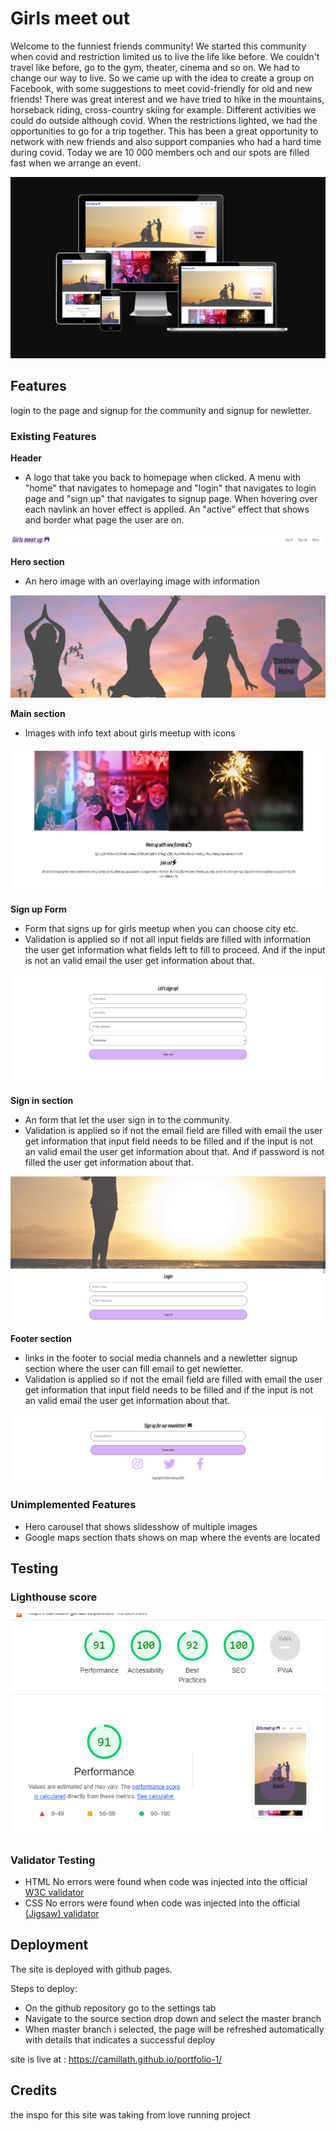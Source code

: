 # Girls meet out

Welcome to the funniest friends community! We started this community when covid and restriction limited us to live the life like before. We couldn't travel like before,
go to the gym, theater, cinema and so on.
We had to change our way to live. So we came up with the idea to create a group on Facebook, 
with some suggestions to meet covid-friendly
for old and new friends! There was great interest and we have tried to
hike in the mountains, horseback riding, cross-country skiing for example. 
Different activities we could do outside although covid.
When the restrictions lighted, we had the opportunities to go for a trip together. 
This has been a great opportunity to network with new friends and also 
support companies who had a hard time during covid.
Today we are 10 000 members och and our spots are filled fast when we arrange an event.


![alt text](assets/images/responsive.png)


## Features

login to the page and signup for the community and signup for newletter.

### Existing Features

__Header__

- A logo that take you back to homepage when clicked. A menu with "home" that navigates to homepage and "login" that navigates to login page and "sign up" that navigates to signup page. When hovering over each navlink an hover effect is applied. An "active" effect that shows and border what page the user are on.

![alt text](assets/images/readmeHeader.png)

__Hero section__

- An hero image with an overlaying image with information

![alt text](assets/images/readmeHeroImage.png)


__Main section__

- Images with info text about girls meetup with icons

![alt text](assets/images/readmeHomepageMaincontent.png)


__Sign up Form__

- Form that signs up for girls meetup when you can choose city etc. 
- Validation is applied so if not all input fields are filled with information the user get information what fields left to fill to proceed. And if the input is not an valid email the user get information about that.

![alt text](assets/images/readmeSignuppage.png)


__Sign in section__

- An form that let the user sign in to the community. 
- Validation is applied so if not the email field  are filled with email the user get information that input field needs to be filled and if the input is not an valid email the user get information about that. And if password is not filled the user get information about that.

![alt text](assets/images/readmeLoginpage.png)


__Footer section__

- links in the footer to social media channels and a newletter signup section where the user can fill email to get newletter. 
- Validation is applied so if not the email field  are filled with email the user get information that input field needs to be filled and if the input is not an valid email the user get information about that.

![alt text](assets/images/readmeFooter.png)

### Unimplemented Features

- Hero carousel that shows slidesshow of multiple images
- Google maps section thats shows on map where the events are located

## Testing

### Lighthouse score 

![alt text](assets/images/lighthousereport.png)

### Validator Testing


* HTML
   No errors were found when code was injected into the official [W3C validator](https://validator.w3.org/nu/?doc=https%3A%2F%2Fcode-institute-org.github.io%2Flove-running-2.0%2Findex.html)
* CSS
   No errors were found when code was injected into the official [(Jigsaw) validator](https://jigsaw.w3.org/css-validator/validator?uri=https%3A%2F%2Fvalidator.w3.org%2Fnu%2F%3Fdoc%3Dhttps%253A%252F%252Fcode-institute-org.github.io%252Flove-running-2.0%252Findex.html&profile=css3svg&usermedium=all&warning=1&vextwarning=&lang=en#css)




## Deployment

The site is deployed with github pages.

Steps to deploy: 
 * On the github repository go to the settings tab
 * Navigate to the source section drop down and select the master branch
 * When master branch i selected, the page will be refreshed automatically with details that indicates a successful deploy

site is live at : https://camillath.github.io/portfolio-1/

## Credits

the inspo for this site was taking from love running project
